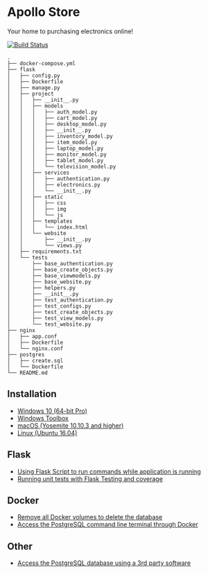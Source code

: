 # Apollo Store
Your home to purchasing electronics online!

[![Build Status](https://travis-ci.com/Radu-Raicea/ApolloStore.svg?token=2ExxDcXbwqGBvJ5igREZ&branch=master)](https://travis-ci.com/Radu-Raicea/ApolloStore)


    .
    ├── docker-compose.yml
    ├── flask
    │   ├── config.py
    │   ├── Dockerfile
    │   ├── manage.py
    │   ├── project
    │   │   ├── __init__.py
    │   │   ├── models
    │   │   │   ├── auth_model.py
    │   │   │   ├── cart_model.py
    │   │   │   ├── desktop_model.py
    │   │   │   ├── __init__.py
    │   │   │   ├── inventory_model.py
    │   │   │   ├── item_model.py
    │   │   │   ├── laptop_model.py
    │   │   │   ├── monitor_model.py
    │   │   │   ├── tablet_model.py
    │   │   │   └── television_model.py
    │   │   ├── services
    │   │   │   ├── authentication.py
    │   │   │   ├── electronics.py
    │   │   │   └── __init__.py
    │   │   ├── static
    │   │   │   ├── css
    │   │   │   ├── img
    │   │   │   └── js
    │   │   ├── templates
    │   │   │   └── index.html
    │   │   └── website
    │   │       ├── __init__.py
    │   │       └── views.py
    │   ├── requirements.txt
    │   └── tests
    │       ├── base_authentication.py
    │       ├── base_create_objects.py
    │       ├── base_viewmodels.py
    │       ├── base_website.py
    │       ├── helpers.py
    │       ├── __init__.py
    │       ├── test_authentication.py
    │       ├── test_configs.py
    │       ├── test_create_objects.py
    │       ├── test_view_models.py
    │       └── test_website.py
    ├── nginx
    │   ├── app.conf
    │   ├── Dockerfile
    │   └── nginx.conf
    ├── postgres
    │   ├── create.sql
    │   └── Dockerfile
    └── README.md


## Installation
* [Windows 10 (64-bit Pro)](https://github.com/Radu-Raicea/ApolloStore/wiki/%5BInstallation%5D-Windows-10-Instructions-(64-bit-Pro))
* [Windows Toolbox](https://github.com/Radu-Raicea/ApolloStore/wiki/%5BInstallation%5D-Windows-Instructions-(Toolbox))
* [macOS (Yosemite 10.10.3 and higher)](https://github.com/Radu-Raicea/ApolloStore/wiki/%5BInstallation%5D-macOS-Instructions-(Yosemite-10.10.3-and-higher))
* [Linux (Ubuntu 16.04)](https://github.com/Radu-Raicea/ApolloStore/wiki/%5BInstallation%5D-Linux-Instructions-(Ubuntu-16.04))

## Flask
* [Using Flask Script to run commands while application is running](https://github.com/Radu-Raicea/ApolloStore/wiki/%5BFlask%5D-Using-Flask-Script-to-run-commands-while-the-application-is-running)
* [Running unit tests with Flask Testing and coverage](https://github.com/Radu-Raicea/ApolloStore/wiki/%5BFlask%5D-Running-unit-tests-with-Flask-Testing-and-coverage)

## Docker
* [Remove all Docker volumes to delete the database](https://github.com/Radu-Raicea/ApolloStore/wiki/%5BDocker%5D-Remove-all-Docker-volumes-to-delete-the-database)
* [Access the PostgreSQL command line terminal through Docker](https://github.com/Radu-Raicea/ApolloStore/wiki/%5BDocker%5D-Access-the-PostgreSQL-command-line-terminal-through-Docker)

## Other
* [Access the PostgreSQL database using a 3rd party software](https://github.com/Radu-Raicea/ApolloStore/wiki/%5BOther%5D-Access-the-PostgreSQL-database-using-a-3rd-party-software)